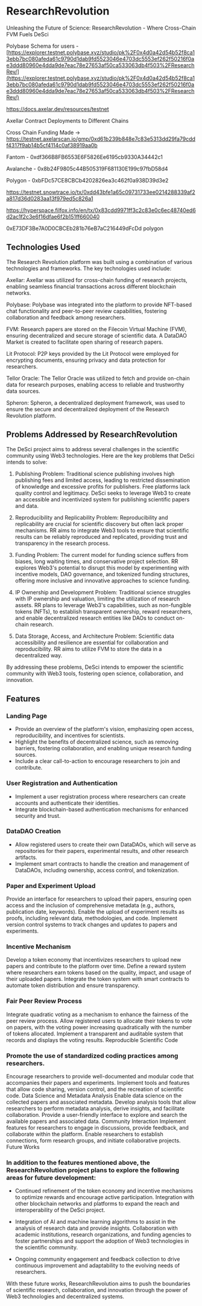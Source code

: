 # ResearchRevolution

Unleashing the Future of Science: ResearchRevolution - Where Cross-Chain FVM Fuels DeSci

Polybase Schema for users - [https://explorer.testnet.polybase.xyz/studio/pk%2F0x4d0a42d54b52f8ca13ebb7bc080afeda61c9790d1dab9fd5523046e4703dc5553ef262f50216f0ae3ddd80960e4dda9de7eac78e27653af50ca533063db4f503%2FResearchRev/](https://explorer.testnet.polybase.xyz/studio/pk%2F0x4d0a42d54b52f8ca13ebb7bc080afeda61c9790d1dab9fd5523046e4703dc5553ef262f50216f0ae3ddd80960e4dda9de7eac78e27653af50ca533063db4f503%2FResearchRev/)

https://docs.axelar.dev/resources/testnet

Axellar Contract Deployments to Different Chains

Cross Chain Funding Made -> https://testnet.axelarscan.io/gmp/0xd61b239b848e7c83e5313dd29fa79cddf4317f9ab14b5cf4114c0af38919aa0b

Fantom - 0xdf366B8FB6553E6F5826Ee6195cb9330A34442c1

Avalanche - 0x8b24F9805c44B505319F681130E199c97fbD58d4

Polygon - 0xbFDc57CE8CBCb4202826ea3c462f0a938D39d3e2

https://testnet.snowtrace.io/tx/0xdd43bfe1a65c09731733ee0214288339af2a817d36d0283aa13f979ed5c826a1

https://hyperspace.filfox.info/en/tx/0x83cdd9971ff3c2c83e0c6ec48740ed6d2ac1f2c3e6f16dfae6f2b151ff660040

0xE73DF3Be7A0D0CBCEb281b76eB7aC216449dFcDd polygon 

## Technologies Used

The Research Revolution platform was built using a combination of various technologies and frameworks. The key technologies used include:

Axellar: Axellar was utilized for cross-chain funding of research projects, enabling seamless financial transactions across different blockchain networks.

Polybase: Polybase was integrated into the platform to provide NFT-based chat functionality and peer-to-peer review capabilities, fostering collaboration and feedback among researchers.

FVM: Research papers are stored on the Filecoin Virtual Machine (FVM), ensuring decentralized and secure storage of scientific data. A DataDAO Market is created to facilitate open sharing of research papers.

Lit Protocol: P2P keys provided by the Lit Protocol were employed for encrypting documents, ensuring privacy and data protection for researchers.

Tellor Oracle: The Tellor Oracle was utilized to fetch and provide on-chain data for research purposes, enabling access to reliable and trustworthy data sources.

Spheron: Spheron, a decentralized deployment framework, was used to ensure the secure and decentralized deployment of the Research Revolution platform.

## Problems Addressed by ResearchRevolution

The DeSci project aims to address several challenges in the scientific community using Web3 technologies. Here are the key problems that DeSci intends to solve:

1. Publishing Problem: Traditional science publishing involves high publishing fees and limited access, leading to restricted dissemination of knowledge and excessive profits for publishers. Free platforms lack quality control and legitimacy. DeSci seeks to leverage Web3 to create an accessible and incentivized system for publishing scientific papers and data.

2. Reproducibility and Replicability Problem: Reproducibility and replicability are crucial for scientific discovery but often lack proper mechanisms. RR aims to integrate Web3 tools to ensure that scientific results can be reliably reproduced and replicated, providing trust and transparency in the research process.

3. Funding Problem: The current model for funding science suffers from biases, long waiting times, and conservative project selection. RR explores Web3's potential to disrupt this model by experimenting with incentive models, DAO governance, and tokenized funding structures, offering more inclusive and innovative approaches to science funding.

4. IP Ownership and Development Problem: Traditional science struggles with IP ownership and valuation, limiting the utilization of research assets. RR plans to leverage Web3's capabilities, such as non-fungible tokens (NFTs), to establish transparent ownership, reward researchers, and enable decentralized research entities like DAOs to conduct on-chain research.

5. Data Storage, Access, and Architecture Problem: Scientific data accessibility and resilience are essential for collaboration and reproducibility. RR aims to utilize FVM to store the data in a decentralized way.

By addressing these problems, DeSci intends to empower the scientific community with Web3 tools, fostering open science, collaboration, and innovation.

## Features

### Landing Page

- Provide an overview of the platform's vision, emphasizing open access, reproducibility, and incentives for scientists.
- Highlight the benefits of decentralized science, such as removing barriers, fostering collaboration, and enabling unique research funding sources.
- Include a clear call-to-action to encourage researchers to join and contribute.

### User Registration and Authentication

- Implement a user registration process where researchers can create accounts and authenticate their identities.
- Integrate blockchain-based authentication mechanisms for enhanced security and trust.

### DataDAO Creation

- Allow registered users to create their own DataDAOs, which will serve as repositories for their papers, experimental results, and other research artifacts.
- Implement smart contracts to handle the creation and management of DataDAOs, including ownership, access control, and tokenization.

### Paper and Experiment Upload

Provide an interface for researchers to upload their papers, ensuring open access and the inclusion of comprehensive metadata (e.g., authors, publication date, keywords).
Enable the upload of experiment results as proofs, including relevant data, methodologies, and code.
Implement version control systems to track changes and updates to papers and experiments.

### Incentive Mechanism
Develop a token economy that incentivizes researchers to upload new papers and contribute to the platform over time.
Define a reward system where researchers earn tokens based on the quality, impact, and usage of their uploaded papers.
Integrate the token system with smart contracts to automate token distribution and ensure transparency.

### Fair Peer Review Process

Integrate quadratic voting as a mechanism to enhance the fairness of the peer review process.
Allow registered users to allocate their tokens to vote on papers, with the voting power increasing quadratically with the number of tokens allocated.
Implement a transparent and auditable system that records and displays the voting results.
Reproducible Scientific Code

### Promote the use of standardized coding practices among researchers.
Encourage researchers to provide well-documented and modular code that accompanies their papers and experiments.
Implement tools and features that allow code sharing, version control, and the recreation of scientific code.
Data Science and Metadata Analysis
Enable data science on the collected papers and associated metadata.
Develop analysis tools that allow researchers to perform metadata analysis, derive insights, and facilitate collaboration.
Provide a user-friendly interface to explore and search the available papers and associated data.
Community Interaction
Implement features for researchers to engage in discussions, provide feedback, and collaborate within the platform.
Enable researchers to establish connections, form research groups, and initiate collaborative projects.
Future Works

### In addition to the features mentioned above, the ResearchRevolution project plans to explore the following areas for future development:

- Continued refinement of the token economy and incentive mechanisms to optimize rewards and encourage active participation.
Integration with other blockchain networks and platforms to expand the reach and interoperability of the DeSci project.

- Integration of AI and machine learning algorithms to assist in the analysis of research data and provide insights.
Collaboration with academic institutions, research organizations, and funding agencies to foster partnerships and support the adoption of Web3 technologies in the scientific community.

- Ongoing community engagement and feedback collection to drive continuous improvement and adaptability to the evolving needs of researchers.

With these future works, ResearchRevolution aims to push the boundaries of scientific research, collaboration, and innovation through the power of Web3 technologies and decentralized systems.
